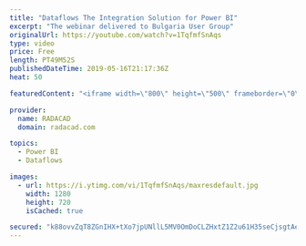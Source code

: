 ```yaml
---
title: "Dataflows The Integration Solution for Power BI"
excerpt: "The webinar delivered to Bulgaria User Group"
originalUrl: https://youtube.com/watch?v=1TqfmfSnAqs
type: video
price: Free
length: PT49M52S
publishedDateTime: 2019-05-16T21:17:36Z
heat: 50

featuredContent: "<iframe width=\"800\" height=\"500\" frameborder=\"0\" src=\"https://www.youtube.com/embed/1TqfmfSnAqs\" allow=\"accelerometer; autoplay; encrypted-media; gyroscope; picture-in-picture\" allowfullscreen></iframe>"

provider:
  name: RADACAD
  domain: radacad.com

topics:
  - Power BI
  - Dataflows

images:
  - url: https://i.ytimg.com/vi/1TqfmfSnAqs/maxresdefault.jpg
    width: 1280
    height: 720
    isCached: true

secured: "k88ovvZqT8ZGnIHX+tXo7jpUNllL5MV0OmDoCLZHxtZ1Z2u61H35seCjsgtAec7vggYAOjttFQsYQ2SDChNDYPf5/QNLNamuDTDY6CYOPQcmCoVD9Sai7ptA5qQgAdiHhmLlMbYC8jOgqdxWL5s4Nd3sRYwz9LcQVlPhnZkaGUc5H1F0nnLToqSUa/KQscn+B8ofp9UNmU3JfbNLhKn3J9Mpcktuj80KTugPAkscSRmA09d3v+oe+FgXVVq9EFUrThgFr2Ip+ikDzOrUzh2Q4sS2YXSF94heD7oSH/PvWsw6gHB9xbcqw8l030xtGKeZww4fWIEDPxlw9nwln7fHxw8XYgR42gFtD9wb+Y5XAsPP/z/jDIuSTBA4L1idiVeJcOmfQLa9WnRLXVmO/sB+75Muk7ZJ0ufaIe8wjqNdegI=;xtdBJql3kRAbozjxjzr73A=="
---
```


